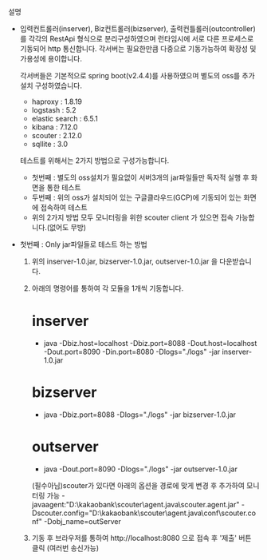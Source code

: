 설명
 - 입력컨트롤러(inserver), Biz컨트롤러(bizserver), 출력컨틀롤러(outcontroller)를 
   각각의 RestApi 형식으로 분리구성하였으며 런타임시에 서로 다른 프로세스로 기동되어 http 통신합니다.
   각서버는 필요한만큼 다중으로 기동가능하여 확장성 및 가용성에 용이합니다.
   
   각서버들은 기본적으로 spring boot(v2.4.4)를 사용하였으며 별도의 oss를 추가설치 구성하였습니다.
	- haproxy : 1.8.19
	- logstash : 5.2
	- elastic search : 6.5.1
	- kibana : 7.12.0
	- scouter : 2.12.0
	- sqllite : 3.0
	
   테스트를 위해서는 2가지 방법으로 구성가능합니다.
   - 첫번째 : 별도의 oss설치가 필요없이 서버3개의 jar파일들만 독자적 실행 후 화면을 통한 테스트
   - 두번째 : 위의 oss가 설치되어 있는 구글클라우드(GCP)에 기동되어 있는 화면에 접속하여 테스트 
   - 위의 2가지 방법 모두 모니터링을 위한 scouter client 가 있으면 접속 가능합니다.(없어도 무방)


 - 첫번째 : Only jar파일들로 테스트 하는 방법
   1. 위의 inserver-1.0.jar, bizserver-1.0.jar, outserver-1.0.jar 을 다운받습니다.
   2. 아래의 명령어를 통하여 각 모듈을 1개씩 기동합니다.
   
       # inserver
       - java -Dbiz.host=localhost -Dbiz.port=8088 -Dout.host=localhost -Dout.port=8090  -Din.port=8080 -Dlogs="./logs" -jar inserver-1.0.jar

       # bizserver
       - java -Dbiz.port=8088 -Dlogs="./logs" -jar bizserver-1.0.jar

       # outserver
       - java -Dout.port=8090 -Dlogs="./logs" -jar outserver-1.0.jar
	
       (필수아님)scouter가 있다면 아래의 옵션을 경로에 맞게 변경 후 추가하여 모니터링 가능
	-javaagent:"D:\kakaobank\scouter\agent.java\scouter.agent.jar" -Dscouter.config="D:\kakaobank\scouter\agent.java\conf\scouter.conf" -Dobj_name=outServer

    3. 기동 후 브라우저를 통하여 http://localhost:8080 으로 접속 후 '제출' 버튼 클릭 (여러번 송신가능)
	
	
	


